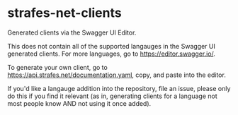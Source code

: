 # strafes-net-clients

Generated clients via the Swagger UI Editor.

This does not contain all of the supported langauges in the Swagger UI generated clients. For more languages, go to https://editor.swagger.io/.

To generate your own client, go to https://api.strafes.net/documentation.yaml, copy, and paste into the editor.

If you'd like a langauge addition into the repository, file an issue, please only do this if you find it relevant (as in, generating clients for a language not most people know AND not using it once added).
